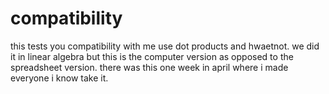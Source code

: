 # compatibility

this tests you compatibility with me use dot products and hwaetnot.  we did it in linear algebra but this is the computer version as opposed to the spreadsheet version.  there was this one week in april where i made everyone i know take it.
